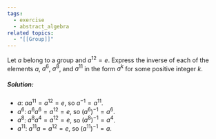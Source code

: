 ```yaml
---
tags:
  - exercise
  - abstract_algebra
related topics:
  - "[[Group]]"
---
```

Let $a$ belong to a group and $a^{12} = e$. Express the inverse of each of the elements $a$, $a^6$, $a^8$, and $a^{11}$ in the form $a^k$ for some positive integer $k$.
##### Solution:
- $a$:
	$a a^{11}=a^{12}=e$, so $a^{-1}=a^{11}$.
- $a^6$:
	$a^6 a^6=a^{12}=e$, so $(a^6)^{-1}=a^6$.
- $a^8$:
	$a^8 a^4=a^{12}=e$, so $(a^8)^{-1}=a^4$.
- $a^{11}$:
	$a^{11} a=a^{12}=e$, so $(a^{11})^{-1}=a$.